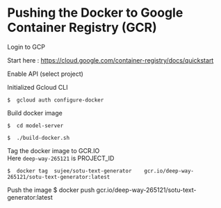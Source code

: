 # Pushing the Docker to Google Container Registry (GCR)

Login to GCP

Start here : https://cloud.google.com/container-registry/docs/quickstart

Enable API (select project)

Initialized Gcloud CLI

    $  gcloud auth configure-docker

Build docker image

    $  cd model-server

    $  ./build-docker.sh

Tag the docker image to GCR.IO  
Here `deep-way-265121` is PROJECT_ID

    $  docker tag  sujee/sotu-text-generator    gcr.io/deep-way-265121/sotu-text-generator:latest

Push the image
    $  docker push  gcr.io/deep-way-265121/sotu-text-generator:latest
